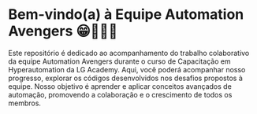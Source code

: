 # Bem-vindo(a) à Equipe Automation Avengers 😁🖖🏼🚀
Este repositório é dedicado ao acompanhamento do trabalho colaborativo da equipe Automation Avengers durante o curso de Capacitação em Hyperautomation da LG Academy.
Aqui, você poderá acompanhar nosso progresso, explorar os códigos desenvolvidos nos desafios propostos à equipe. Nosso objetivo é aprender e aplicar conceitos avançados de automação,
promovendo a colaboração e o crescimento de todos os membros.
